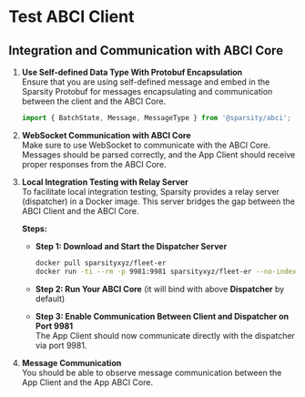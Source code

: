 # Test ABCI Client

## Integration and Communication with ABCI Core

1.  **Use Self-defined Data Type With Protobuf Encapsulation**\
    Ensure that you are using self-defined message and embed in the Sparsity Protobuf for messages encapsulating and communication between the client and the ABCI Core.

    ```javascript
    import { BatchState, Message, MessageType } from '@sparsity/abci';
    ```
2. **WebSocket Communication with ABCI Core**\
   Make sure to use WebSocket to communicate with the ABCI Core. Messages should be parsed correctly, and the App Client should receive proper responses from the ABCI Core.
3.  **Local Integration Testing with Relay Server**\
    To facilitate local integration testing, Sparsity provides a relay server (dispatcher) in a Docker image. This server bridges the gap between the ABCI Client and the ABCI Core.

    **Steps:**

    *   **Step 1: Download and Start the Dispatcher Server**

        ```bash
        docker pull sparsityxyz/fleet-er
        docker run -ti --rm -p 9981:9981 sparsityxyz/fleet-er --no-indexer
        ```
    * **Step 2: Run Your ABCI Core** (it will bind with above **Dispatcher** by default)
    * **Step 3: Enable Communication Between Client and Dispatcher on Port 9981**\
      The App Client should now communicate directly with the dispatcher via port 9981.
4. **Message Communication**\
   You should be able to observe message communication between the App Client and the App ABCI Core.
